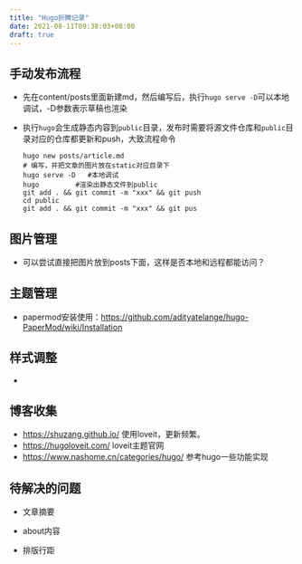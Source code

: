 ```yaml
---
title: "Hugo折腾记录"
date: 2021-08-11T09:38:03+08:00
draft: true
---
```


## 手动发布流程

- 先在content/posts里面新建md，然后编写后，执行`hugo serve -D`可以本地调试，-D参数表示草稿也渲染

- 执行`hugo`会生成静态内容到`public`目录，发布时需要将源文件仓库和`public`目录对应的仓库都更新和push，大致流程命令

  ```shell
  hugo new posts/article.md
  # 编写，并把文章的图片放在static对应目录下
  hugo serve -D   #本地调试
  hugo         #渲染出静态文件到public
  git add . && git commit -m "xxx" && git push
  cd public
  git add . && git commit -m "xxx" && git pus
  ```

## 图片管理

- 可以尝试直接把图片放到posts下面，这样是否本地和远程都能访问？

## 主题管理

- papermod安装使用：https://github.com/adityatelange/hugo-PaperMod/wiki/Installation

## 样式调整

- 

## 博客收集

- https://shuzang.github.io/ 使用loveit，更新频繁。
- https://hugoloveit.com/ loveit主题官网
- https://www.nashome.cn/categories/hugo/ 参考hugo一些功能实现

## 待解决的问题

- 文章摘要

- about内容

- 排版行距

  

